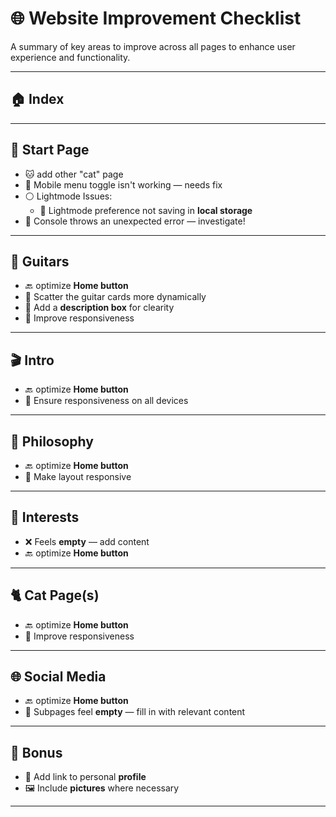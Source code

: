 # 🌐 Website Improvement Checklist

A summary of key areas to improve across all pages to enhance user experience and functionality.

---

## 🏠 Index

---

## 🚀 Start Page

- 🐱 add other "cat" page
- 📱 Mobile menu toggle isn't working — needs fix
- ⚪ Lightmode Issues:
  - 💾 Lightmode preference not saving in **local storage**
- 🐞 Console throws an unexpected error — investigate!

---

## 🎸 Guitars

- 🔙 optimize **Home button**
- 🎴 Scatter the guitar cards more dynamically
- 📝 Add a **description box** for clearity
- 📱 Improve responsiveness

---

## 🎬 Intro

- 🔙 optimize **Home button**
- 📱 Ensure responsiveness on all devices

---

## 📜 Philosophy

- 🔙 optimize **Home button**
- 📱 Make layout responsive

---

## 🧠 Interests

- ❌ Feels **empty** — add content
- 🔙 optimize **Home button**

---

## 🐈 Cat Page(s)

- 🔙 optimize **Home button**
- 📱 Improve responsiveness

---

## 🌐 Social Media

- 🔙 optimize **Home button**
- 📄 Subpages feel **empty** — fill in with relevant content

---

## 🎁 Bonus

- 🔗 Add link to personal **profile**
- 🖼️ Include **pictures** where necessary

---

